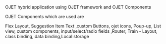 OJET hybrid application using OJET framework and OJET Components

OJET Components which are used are

Flex Layout, Suggestion Item Text ,custom Buttons, ojet icons, Poup-up, List view, custom components, input/select/radio fields ,Router, Train - Layout, class binding, data binding,Local storage
